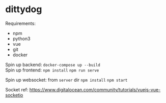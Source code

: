 # dittydog

Requirements:
- npm
- python3
- vue
- git
- docker

Spin up backend: `docker-compose up --build`  
Spin up frontend:
`npm install`
`npm run serve`

Spin up websocket: from `server` dir
`npm install`
`npm start`


Socket ref: https://www.digitalocean.com/community/tutorials/vuejs-vue-socketio

